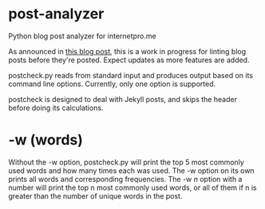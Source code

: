 # post-analyzer
Python blog post analyzer for internetpro.me

As announced in [this blog post](https://illegalpornography.me/programming/python/nonfiction/2016/06/01/post-checker-one.html), this is a work in progress for linting blog posts before they're posted. Expect updates as more features are added.

postcheck.py reads from standard input and produces output based on its command line options. Currently, only one option is supported.

postcheck is designed to deal with Jekyll posts, and skips the header before doing its calculations.

-w (words)
==========
Without the -w option, postcheck.py will print the top 5 most commonly used words and how many times each was used. 
The -w option on its own prints all words and corresponding frequencies. 
The -w _n_ option with a number will print the top n most commonly used words, or all of them if n is greater than the number of unique words in the post.

